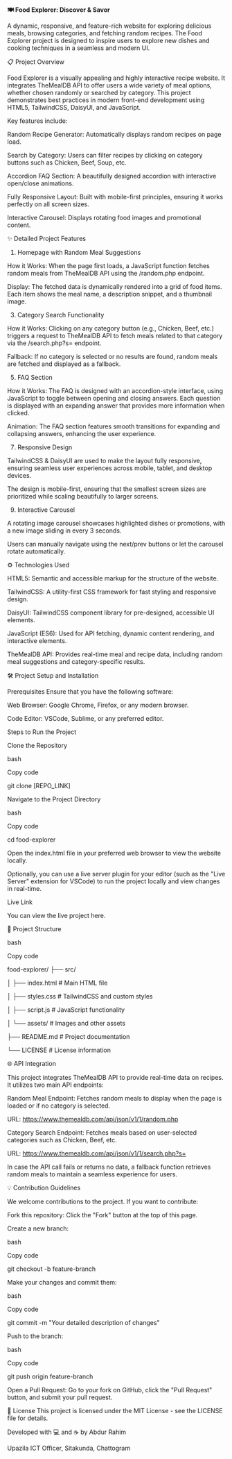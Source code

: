 **🍽️ Food Explorer: Discover & Savor**

A dynamic, responsive, and feature-rich website for exploring delicious meals, browsing categories, and fetching random recipes. The Food Explorer project is designed to inspire users to explore new dishes and cooking techniques in a seamless and modern UI.


📋 Project Overview

Food Explorer is a visually appealing and highly interactive recipe website. It integrates TheMealDB API to offer users a wide variety of meal options, whether chosen randomly or searched by category. This project demonstrates best practices in modern front-end development using HTML5, TailwindCSS, DaisyUI, and JavaScript.

Key features include:

Random Recipe Generator: Automatically displays random recipes on page load.

Search by Category: Users can filter recipes by clicking on category buttons such as Chicken, Beef, Soup, etc.

Accordion FAQ Section: A beautifully designed accordion with interactive open/close animations.

Fully Responsive Layout: Built with mobile-first principles, ensuring it works perfectly on all screen sizes.

Interactive Carousel: Displays rotating food images and promotional content.

✨ Detailed Project Features

1. Homepage with Random Meal Suggestions
   
How it Works: When the page first loads, a JavaScript function fetches random meals from TheMealDB API using the /random.php endpoint.

Display: The fetched data is dynamically rendered into a grid of food items. Each item shows the meal name, a description snippet, and a thumbnail image.

3. Category Search Functionality
   
How it Works: Clicking on any category button (e.g., Chicken, Beef, etc.) triggers a request to TheMealDB API to fetch meals related to that category via the /search.php?s=<category> endpoint.

Fallback: If no category is selected or no results are found, random meals are fetched and displayed as a fallback.

5. FAQ Section
   
How it Works: The FAQ is designed with an accordion-style interface, using JavaScript to toggle between opening and closing answers. Each question is displayed with an expanding answer that provides more information when clicked.

Animation: The FAQ section features smooth transitions for expanding and collapsing answers, enhancing the user experience.

7. Responsive Design
   
TailwindCSS & DaisyUI are used to make the layout fully responsive, ensuring seamless user experiences across mobile, tablet, and desktop devices.

The design is mobile-first, ensuring that the smallest screen sizes are prioritized while scaling beautifully to larger screens.

9. Interactive Carousel
    
A rotating image carousel showcases highlighted dishes or promotions, with a new image sliding in every 3 seconds.

Users can manually navigate using the next/prev buttons or let the carousel rotate automatically.

⚙️ Technologies Used

HTML5: Semantic and accessible markup for the structure of the website.

TailwindCSS: A utility-first CSS framework for fast styling and responsive design.

DaisyUI: TailwindCSS component library for pre-designed, accessible UI elements.

JavaScript (ES6): Used for API fetching, dynamic content rendering, and interactive elements.

TheMealDB API: Provides real-time meal and recipe data, including random meal suggestions and category-specific results.


🛠️ Project Setup and Installation

Prerequisites
Ensure that you have the following software:

Web Browser: Google Chrome, Firefox, or any modern browser.

Code Editor: VSCode, Sublime, or any preferred editor.

Steps to Run the Project

Clone the Repository

bash

Copy code

git clone [REPO_LINK]

Navigate to the Project Directory

bash

Copy code

cd food-explorer

Open the index.html file in your preferred web browser to view the website locally.

Optionally, you can use a live server plugin for your editor (such as the "Live Server" extension for VSCode) to run the project locally and view changes in real-time.

Live Link

You can view the live project here.

📁 Project Structure

bash

Copy code

food-explorer/
├── src/

│   ├── index.html         # Main HTML file

│   ├── styles.css         # TailwindCSS and custom styles

│   ├── script.js          # JavaScript functionality

│   └── assets/            # Images and other assets

├── README.md              # Project documentation

└── LICENSE                # License information

🌐 API Integration

This project integrates TheMealDB API to provide real-time data on recipes. It utilizes two main API endpoints:

Random Meal Endpoint: Fetches random meals to display when the page is loaded or if no category is selected.

URL: https://www.themealdb.com/api/json/v1/1/random.php

Category Search Endpoint: Fetches meals based on user-selected categories such as Chicken, Beef, etc.

URL: https://www.themealdb.com/api/json/v1/1/search.php?s=<category>

In case the API call fails or returns no data, a fallback function retrieves random meals to maintain a seamless experience for users.

💡 Contribution Guidelines

We welcome contributions to the project. If you want to contribute:

Fork this repository: Click the "Fork" button at the top of this page.

Create a new branch:

bash

Copy code

git checkout -b feature-branch

Make your changes and commit them:

bash

Copy code

git commit -m "Your detailed description of changes"

Push to the branch:

bash

Copy code

git push origin feature-branch

Open a Pull Request: Go to your fork on GitHub, click the "Pull Request" button, and submit your pull request.


📜 License
This project is licensed under the MIT License - see the LICENSE file for details.

Developed with 💻 and ☕ by Abdur Rahim

Upazila ICT Officer, Sitakunda, Chattogram

